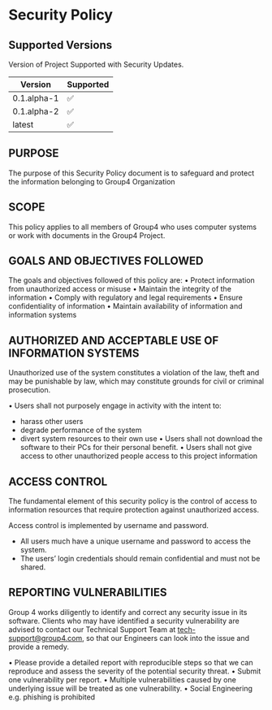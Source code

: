 # Security Policy

## Supported Versions

Version of Project Supported with Security Updates.

| Version     | Supported          |
|-------------| ------------------ |
| 0.1.alpha-1 | :white_check_mark: |
| 0.1.alpha-2 | :white_check_mark: |
| latest      | :white_check_mark: |


## PURPOSE

The purpose of this Security Policy document is to safeguard and protect the information belonging to Group4 Organization


## SCOPE

This policy applies to all members of Group4 who uses computer systems or work with documents in the Group4 Project.


## GOALS AND OBJECTIVES FOLLOWED

The goals and objectives followed of this policy are:
•	Protect information from unauthorized access or misuse
•	Maintain the integrity of the information
•	Comply with regulatory and legal requirements
•	Ensure confidentiality of information
•	Maintain availability of information and information systems


## AUTHORIZED AND ACCEPTABLE USE OF INFORMATION SYSTEMS

Unauthorized use of the system constitutes a violation of the law, theft and may be punishable by law, which may constitute grounds for civil or criminal prosecution.

•	Users shall not purposely engage in activity with the intent to:
-	 harass other users
-	degrade performance of the system
-	divert system resources to their own use
     •	Users shall not download the software to their PCs for their personal benefit.
     •	Users shall not give access to other unauthorized people access to this project information


## ACCESS CONTROL

The fundamental element of this security policy is the control of access to information resources that require protection against unauthorized access.

Access control is implemented by username and password.
-	All users much have a unique username and password to access the system.
-	The users’ login credentials should remain confidential and must not be shared.


## REPORTING VULNERABILITIES

Group 4 works diligently to identify and correct any security issue in its software. Clients who may have identified a security vulnerability are advised to contact our Technical Support Team at tech-support@group4.com, so that our Engineers can look into the issue and provide a remedy.

•	Please provide a detailed report with reproducible steps so that we can reproduce and assess the severity of the potential security threat.
•	Submit one vulnerability per report.
•	Multiple vulnerabilities caused by one underlying issue will be treated as one vulnerability.
•	Social Engineering e.g. phishing is prohibited
